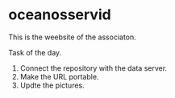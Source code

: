 # oceanosservid
This is the weebsite of the associaton. 

Task of the day. 

1. Connect the repository with the data server. 
2. Make the URL portable. 
3. Updte the pictures.